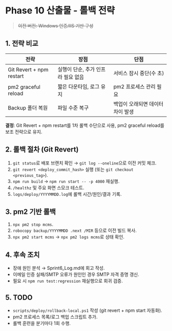 # Phase 10 산출물 - 롤백 전략
> ~~이전 버전: Windows 인증/IIS 기반 구성~~

## 1. 전략 비교
| 전략 | 장점 | 단점 |
|---|---|---|
| Git Revert + npm restart | 실행이 단순, 추가 인프라 필요 없음 | 서비스 잠시 중단(수 초) |
| pm2 graceful reload | 짧은 다운타임, 로그 유지 | pm2 프로세스 관리 필요 |
| Backup 폴더 복원 | 파일 수준 복구 | 백업이 오래되면 데이터 차이 발생 |

**결정**: Git Revert + npm restart를 1차 롤백 수단으로 사용, pm2 graceful reload를 보조 전략으로 유지.

## 2. 롤백 절차 (Git Revert)
1. `git status`로 배포 브랜치 확인 → `git log --oneline`으로 이전 커밋 체크.
2. `git revert <deploy_commit_hash>` 실행 (또는 `git checkout <previous_tag>`).
3. `npm run build` → `npm run start -- -p 4000` 재실행.
4. `/healthz` 및 주요 화면 스모크 테스트.
5. `logs/deploy/YYYYMMDD.log`에 롤백 시간/원인/결과 기록.

## 3. pm2 기반 롤백
1. `npx pm2 stop mcms`.
2. `robocopy backup/YYYYMMDD .next /MIR` 등으로 이전 빌드 복사.
3. `npx pm2 start mcms` → `npx pm2 logs mcms`로 상태 확인.

## 4. 후속 조치
- 장애 원인 분석 → Sprint6_Log.md에 회고 작성.
- 이메일 인증 실패/SMTP 오류가 원인인 경우 SMTP 자격 증명 갱신.
- 필요 시 `npm run test:regression` 재실행으로 회귀 검증.

## 5. TODO
- `scripts/deploy/rollback-local.ps1` 작성 (git revert + npm start 자동화).
- pm2 프로세스 목록/로그 백업 스크립트 추가.
- 롤백 훈련을 분기마다 1회 수행.
